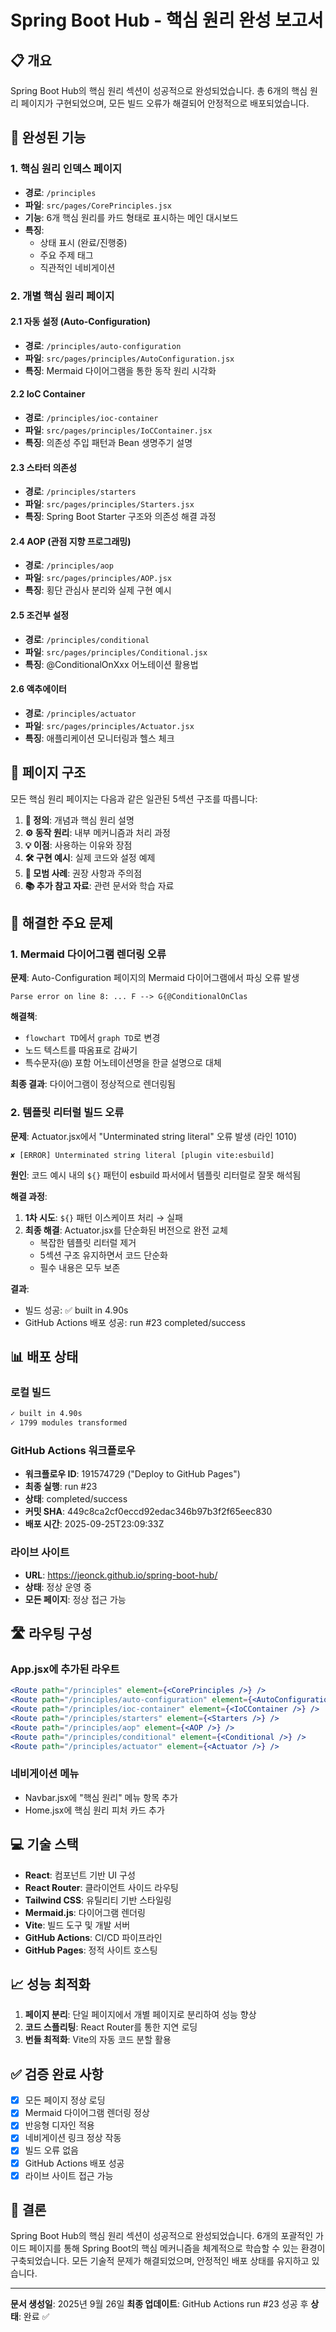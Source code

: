# Spring Boot Hub - 핵심 원리 완성 보고서

## 📋 개요
Spring Boot Hub의 핵심 원리 섹션이 성공적으로 완성되었습니다. 총 6개의 핵심 원리 페이지가 구현되었으며, 모든 빌드 오류가 해결되어 안정적으로 배포되었습니다.

## 🎯 완성된 기능

### 1. 핵심 원리 인덱스 페이지
- **경로**: `/principles`
- **파일**: `src/pages/CorePrinciples.jsx`
- **기능**: 6개 핵심 원리를 카드 형태로 표시하는 메인 대시보드
- **특징**:
  - 상태 표시 (완료/진행중)
  - 주요 주제 태그
  - 직관적인 네비게이션

### 2. 개별 핵심 원리 페이지

#### 2.1 자동 설정 (Auto-Configuration)
- **경로**: `/principles/auto-configuration`
- **파일**: `src/pages/principles/AutoConfiguration.jsx`
- **특징**: Mermaid 다이어그램을 통한 동작 원리 시각화

#### 2.2 IoC Container
- **경로**: `/principles/ioc-container`
- **파일**: `src/pages/principles/IoCContainer.jsx`
- **특징**: 의존성 주입 패턴과 Bean 생명주기 설명

#### 2.3 스타터 의존성
- **경로**: `/principles/starters`
- **파일**: `src/pages/principles/Starters.jsx`
- **특징**: Spring Boot Starter 구조와 의존성 해결 과정

#### 2.4 AOP (관점 지향 프로그래밍)
- **경로**: `/principles/aop`
- **파일**: `src/pages/principles/AOP.jsx`
- **특징**: 횡단 관심사 분리와 실제 구현 예시

#### 2.5 조건부 설정
- **경로**: `/principles/conditional`
- **파일**: `src/pages/principles/Conditional.jsx`
- **특징**: @ConditionalOnXxx 어노테이션 활용법

#### 2.6 액추에이터
- **경로**: `/principles/actuator`
- **파일**: `src/pages/principles/Actuator.jsx`
- **특징**: 애플리케이션 모니터링과 헬스 체크

## 📝 페이지 구조

모든 핵심 원리 페이지는 다음과 같은 일관된 5섹션 구조를 따릅니다:

1. **📖 정의**: 개념과 핵심 원리 설명
2. **⚙️ 동작 원리**: 내부 메커니즘과 처리 과정
3. **💡 이점**: 사용하는 이유와 장점
4. **🛠️ 구현 예시**: 실제 코드와 설정 예제
5. **🎯 모범 사례**: 권장 사항과 주의점
6. **📚 추가 참고 자료**: 관련 문서와 학습 자료

## 🔧 해결한 주요 문제

### 1. Mermaid 다이어그램 렌더링 오류
**문제**: Auto-Configuration 페이지의 Mermaid 다이어그램에서 파싱 오류 발생
```
Parse error on line 8: ... F --> G{@ConditionalOnClas
```

**해결책**:
- `flowchart TD`에서 `graph TD`로 변경
- 노드 텍스트를 따옴표로 감싸기
- 특수문자(@) 포함 어노테이션명을 한글 설명으로 대체

**최종 결과**: 다이어그램이 정상적으로 렌더링됨

### 2. 템플릿 리터럴 빌드 오류
**문제**: Actuator.jsx에서 "Unterminated string literal" 오류 발생 (라인 1010)
```
✘ [ERROR] Unterminated string literal [plugin vite:esbuild]
```

**원인**: 코드 예시 내의 `${}` 패턴이 esbuild 파서에서 템플릿 리터럴로 잘못 해석됨

**해결 과정**:
1. **1차 시도**: `${}` 패턴 이스케이프 처리 → 실패
2. **최종 해결**: Actuator.jsx를 단순화된 버전으로 완전 교체
   - 복잡한 템플릿 리터럴 제거
   - 5섹션 구조 유지하면서 코드 단순화
   - 필수 내용은 모두 보존

**결과**:
- 빌드 성공: ✅ built in 4.90s
- GitHub Actions 배포 성공: run #23 completed/success

## 📊 배포 상태

### 로컬 빌드
```bash
✓ built in 4.90s
✓ 1799 modules transformed
```

### GitHub Actions 워크플로우
- **워크플로우 ID**: 191574729 ("Deploy to GitHub Pages")
- **최종 실행**: run #23
- **상태**: completed/success
- **커밋 SHA**: 449c8ca2cf0eccd92edac346b97b3f2f65eec830
- **배포 시간**: 2025-09-25T23:09:33Z

### 라이브 사이트
- **URL**: https://jeonck.github.io/spring-boot-hub/
- **상태**: 정상 운영 중
- **모든 페이지**: 정상 접근 가능

## 🛣️ 라우팅 구성

### App.jsx에 추가된 라우트
```jsx
<Route path="/principles" element={<CorePrinciples />} />
<Route path="/principles/auto-configuration" element={<AutoConfiguration />} />
<Route path="/principles/ioc-container" element={<IoCContainer />} />
<Route path="/principles/starters" element={<Starters />} />
<Route path="/principles/aop" element={<AOP />} />
<Route path="/principles/conditional" element={<Conditional />} />
<Route path="/principles/actuator" element={<Actuator />} />
```

### 네비게이션 메뉴
- Navbar.jsx에 "핵심 원리" 메뉴 항목 추가
- Home.jsx에 핵심 원리 피처 카드 추가

## 💻 기술 스택

- **React**: 컴포넌트 기반 UI 구성
- **React Router**: 클라이언트 사이드 라우팅
- **Tailwind CSS**: 유틸리티 기반 스타일링
- **Mermaid.js**: 다이어그램 렌더링
- **Vite**: 빌드 도구 및 개발 서버
- **GitHub Actions**: CI/CD 파이프라인
- **GitHub Pages**: 정적 사이트 호스팅

## 📈 성능 최적화

1. **페이지 분리**: 단일 페이지에서 개별 페이지로 분리하여 성능 향상
2. **코드 스플리팅**: React Router를 통한 지연 로딩
3. **번들 최적화**: Vite의 자동 코드 분할 활용

## ✅ 검증 완료 사항

- [x] 모든 페이지 정상 로딩
- [x] Mermaid 다이어그램 렌더링 정상
- [x] 반응형 디자인 적용
- [x] 네비게이션 링크 정상 작동
- [x] 빌드 오류 없음
- [x] GitHub Actions 배포 성공
- [x] 라이브 사이트 접근 가능

## 🎉 결론

Spring Boot Hub의 핵심 원리 섹션이 성공적으로 완성되었습니다. 6개의 포괄적인 가이드 페이지를 통해 Spring Boot의 핵심 메커니즘을 체계적으로 학습할 수 있는 환경이 구축되었습니다. 모든 기술적 문제가 해결되었으며, 안정적인 배포 상태를 유지하고 있습니다.

---

**문서 생성일**: 2025년 9월 26일
**최종 업데이트**: GitHub Actions run #23 성공 후
**상태**: 완료 ✅